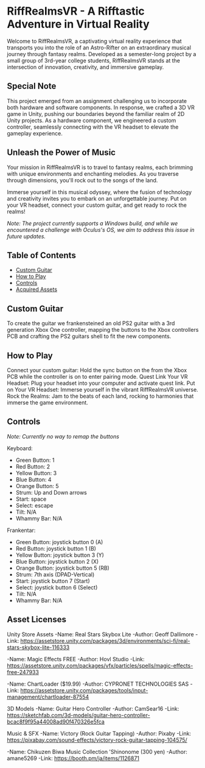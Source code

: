 # RiffRealmsVR - A Rifftastic Adventure in Virtual Reality

Welcome to RiffRealmsVR, a captivating virtual reality experience that transports you into the role of an Astro-Rifter on an extraordinary musical journey through fantasy realms. Developed as a semester-long project by a small group of 3rd-year college students, RiffRealmsVR stands at the intersection of innovation, creativity, and immersive gameplay.

## Special Note

This project emerged from an assignment challenging us to incorporate both hardware and software components. In response, we crafted a 3D VR game in Unity, pushing our boundaries beyond the familiar realm of 2D Unity projects. As a hardware component, we engineered a custom controller, seamlessly connecting with the VR headset to elevate the gameplay experience.

## Unleash the Power of Music

Your mission in RiffRealmsVR is to travel to fantasy realms, each brimming with unique environments and enchanting melodies. As you traverse through dimensions, you'll rock out to the songs of the land.

Immerse yourself in this musical odyssey, where the fusion of technology and creativity invites you to embark on an unforgettable journey. Put on your VR headset, connect your custom guitar, and get ready to rock the realms!

*Note: The project currently supports a Windows build, and while we encountered a challenge with Oculus's OS, we aim to address this issue in future updates.*

## Table of Contents

- [Custom Guitar](#custom-guitar)
- [How to Play](#how-to-play)
- [Controls](#controls)
- [Acquired Assets](#acquired-assets)

## Custom Guitar

To create the guitar we frankensteined an old PS2 guitar with a 3rd generation Xbox One controller, mapping the buttons to the Xbox controllers PCB and crafting the PS2 guitars shell to fit the new components.

## How to Play

Connect your custom guitar: Hold the sync button on the from the Xbox PCB while the controller is on to enter pairing mode.
Quest Link Your VR Headset: Plug your headset into your computer and activate quest link.
Put on Your VR Headset: Immerse yourself in the vibrant RiffRealmsVR universe.
Rock the Realms: Jam to the beats of each land, rocking to harmonies that immerse the game environment.

## Controls

*Note: Currently no way to remap the buttons*

Keyboard:
- Green Button: 	1
- Red Button:		2
- Yellow Button:	3
- Blue Button:		4
- Orange Button:	5
- Strum:			Up and Down arrows
- Start:			space
- Select:			escape
- Tilt:				N/A
- Whammy Bar:		N/A

Frankentar:
- Green Button: 	joystick button 0 (A)
- Red Button:		joystick button 1 (B)
- Yellow Button:	joystick button 3 (Y)
- Blue Button:		joystick button 2 (X)
- Orange Button:	joystick button 5 (RB)
- Strum:			7th axis (DPAD-Vertical)
- Start:			joystick button 7 (Start)
- Select:			joystick button 6 (Select)
- Tilt:				N/A
- Whammy Bar:		N/A

## Asset Licenses

Unity Store Assets
-Name: 	Real Stars Skybox Lite
-Author:	Geoff Dallimore
-Link: 	https://assetstore.unity.com/packages/3d/environments/sci-fi/real-stars-skybox-lite-116333

-Name: 	Magic Effects FREE
-Author: Hovl Studio
-Link: 	https://assetstore.unity.com/packages/vfx/particles/spells/magic-effects-free-247933

-Name: 	ChartLoader ($19.99)
-Author: CYPRONET TECHNOLOGIES SAS
-Link: 	https://assetstore.unity.com/packages/tools/input-management/chartloader-87554

3D Models
-Name: 	Guitar Hero Controller
-Author:	CamSear16
-Link:	https://sketchfab.com/3d-models/guitar-hero-controller-bcac8f9f95a44008ad90f470326e5fca

Music & SFX
-Name: 	Victory (Rock Guitar Tapping)
-Author: Pixaby
-Link: 	https://pixabay.com/sound-effects/victory-rock-guitar-tapping-104575/

-Name: 	Chikuzen Biwa Music Collection 'Shinonome (300 yen) 
-Author: amane5269
-Link: 	https://booth.pm/ja/items/1126871